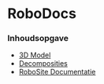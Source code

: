 # RoboDocs
### Inhoudsopgave 
* [3D Model](https://gitlab.fdmci.hva.nl/RoboBooth/RoboDocs/tree/master/3D%20Model#3d-model)
* [Decomposities](https://gitlab.fdmci.hva.nl/RoboBooth/RoboDocs/tree/master/Decomposities#decomposities)
* [RoboSite Documentatie](https://gitlab.fdmci.hva.nl/RoboBooth/RoboDocs/tree/master/RoboSite%20Docs#robosite-documentatie)
